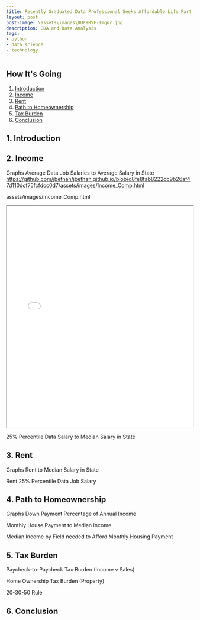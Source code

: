 ```yaml
---
title: Recently Graduated Data Professional Seeks Affordable Life Part 2
layout: post
post-image: \assets\images\8UR9R5F-Imgur.jpg
description: EDA and Data Analysis
tags:
- python
- data science
- technology
---
```


## How It's Going

1. [Introduction](#1-introduction)
2. [Income](#2-income)
3. [Rent](#3-rent)
4. [Path to Homeownership](#4-path-to-homeownership)
5. [Tax Burden](#3-tax-burden)
6. [Conclusion](#6-conclusion)


## 1. Introduction

## 2. Income

Graphs
Average Data Job Salaries to Average Salary in State
https://github.com/jbethan/jbethan.github.io/blob/d8fe8fab8222dc9b26af47d110dcf75fcfdcc0d7/assets/images/Income_Comp.html

assets/images/Income_Comp.html
<iframe src="assets/images/Income_Comp.html" width="100%" height="600px" text-align="center" display="block"></iframe>

25% Percentile Data Salary to Median Salary in State

## 3. Rent

Graphs
Rent to Median Salary in State

Rent 25% Percentile Data Job Salary

## 4. Path to Homeownership

Graphs
Down Payment Percentage of Annual Income

Monthly House Payment to Median Income

Median Income by Field needed to Afford Monthly Housing Payment

## 5. Tax Burden

Paycheck-to-Paycheck Tax Burden (Income v Sales)

Home Ownership Tax Burden (Property)

20-30-50 Rule

## 6. Conclusion